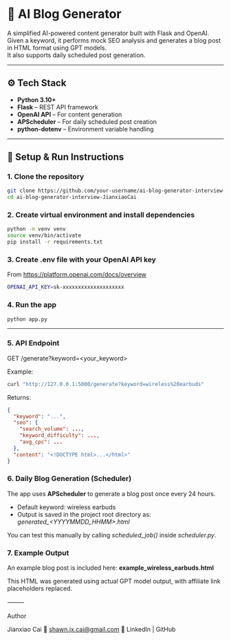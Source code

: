 # 📝 AI Blog Generator

A simplified AI-powered content generator built with Flask and OpenAI.  
Given a keyword, it performs mock SEO analysis and generates a blog post in HTML format using GPT models.  
It also supports daily scheduled post generation.

---

## ⚙️ Tech Stack

- **Python 3.10+**
- **Flask** – REST API framework
- **OpenAI API** – For content generation
- **APScheduler** – For daily scheduled post creation
- **python-dotenv** – Environment variable handling

---

## 🚀 Setup & Run Instructions

### 1. Clone the repository

```bash
git clone https://github.com/your-username/ai-blog-generator-interview-JianxiaoCai.git
cd ai-blog-generator-interview-JianxiaoCai
```

### 2. Create virtual environment and install dependencies

```bash
python -m venv venv
source venv/bin/activate     
pip install -r requirements.txt
```

### 3. Create .env file with your OpenAI API key

From https://platform.openai.com/docs/overview 

```bash
OPENAI_API_KEY=sk-xxxxxxxxxxxxxxxxxxxx
```

### 4. Run the app
```bash
python app.py
```

---

### 5. API Endpoint

GET /generate?keyword=<your_keyword>

Example:
```bash
curl "http://127.0.0.1:5000/generate?keyword=wireless%20earbuds"
```

Returns:
```json
{
  "keyword": "...",
  "seo": {
    "search_volume": ...,
    "keyword_difficulty": ...,
    "avg_cpc": ...
  },
  "content": "<!DOCTYPE html>...</html>"
}
```

### 6. Daily Blog Generation (Scheduler)

The app uses **APScheduler** to generate a blog post once every 24 hours.
- Default keyword: wireless earbuds
- Output is saved in the project root directory as: *generated_<YYYYMMDD_HHMM>.html*

You can test this manually by calling *scheduled_job()* inside *scheduler.py*.

### 7. Example Output

An example blog post is included here:
**example_wireless_earbuds.html**

This HTML was generated using actual GPT model output, with affiliate link placeholders replaced.

⸻

Author

Jianxiao Cai
📧 shawn.jx.cai@gmail.com
🔗 LinkedIn | GitHub
